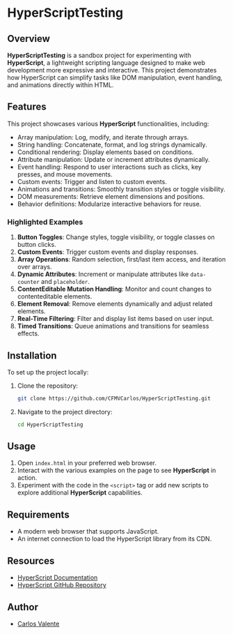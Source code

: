 # HyperScriptTesting

## Overview
**HyperScriptTesting** is a sandbox project for experimenting with **HyperScript**, a lightweight scripting language designed to make web development more expressive and interactive. This project demonstrates how HyperScript can simplify tasks like DOM manipulation, event handling, and animations directly within HTML.

## Features
This project showcases various **HyperScript** functionalities, including:
- Array manipulation: Log, modify, and iterate through arrays.
- String handling: Concatenate, format, and log strings dynamically.
- Conditional rendering: Display elements based on conditions.
- Attribute manipulation: Update or increment attributes dynamically.
- Event handling: Respond to user interactions such as clicks, key presses, and mouse movements.
- Custom events: Trigger and listen to custom events.
- Animations and transitions: Smoothly transition styles or toggle visibility.
- DOM measurements: Retrieve element dimensions and positions.
- Behavior definitions: Modularize interactive behaviors for reuse.

### Highlighted Examples
1. **Button Toggles**: Change styles, toggle visibility, or toggle classes on button clicks.
2. **Custom Events**: Trigger custom events and display responses.
3. **Array Operations**: Random selection, first/last item access, and iteration over arrays.
4. **Dynamic Attributes**: Increment or manipulate attributes like `data-counter` and `placeholder`.
5. **ContentEditable Mutation Handling**: Monitor and count changes to contenteditable elements.
6. **Element Removal**: Remove elements dynamically and adjust related elements.
7. **Real-Time Filtering**: Filter and display list items based on user input.
8. **Timed Transitions**: Queue animations and transitions for seamless effects.

## Installation
To set up the project locally:

1. Clone the repository:
    ```bash
    git clone https://github.com/CFMVCarlos/HyperScriptTesting.git
    ```
2. Navigate to the project directory:
    ```bash
    cd HyperScriptTesting
    ```

## Usage
1. Open `index.html` in your preferred web browser.
2. Interact with the various examples on the page to see **HyperScript** in action.
3. Experiment with the code in the `<script>` tag or add new scripts to explore additional **HyperScript** capabilities.

## Requirements
- A modern web browser that supports JavaScript.
- An internet connection to load the HyperScript library from its CDN.

## Resources
- [HyperScript Documentation](https://hyperscript.org/docs)
- [HyperScript GitHub Repository](https://github.com/bigskysoftware/_hyperscript)

## Author

- [Carlos Valente](https://github.com/CFMVCarlos)
